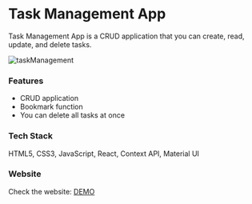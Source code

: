 # Task Management App

Task Management App is a CRUD application that you can create, read, update, and delete tasks.

![taskManagement](https://user-images.githubusercontent.com/74994409/137361846-b51e715e-b1c7-4415-b673-e07af94357d5.gif)


### Features

- CRUD application
- Bookmark function
- You can delete all tasks at once

### Tech Stack

HTML5, CSS3, JavaScript, React, Context API, Material UI

### Website

Check the website: [DEMO](https://task-management-phi.vercel.app/)

